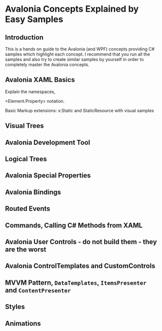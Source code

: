 # Avalonia Concepts Explained by Easy Samples

## Introduction

This is a hands on guide to the Avalonia \(and WPF\) concepts providing C\# samples which highlight each concept. I recommend that you run all the samples and also try to create similar samples by yourself in order to completely master the Avalonia concepts.

## Avalonia XAML Basics

Explain the namespaces, 

&lt;Element.Property&gt; notation. 

Basic Markup extensions: x:Static and StaticResource with visual samples

## Visual Trees

## Avalonia Development Tool

## Logical Trees

## Avalonia Special Properties

## Avalonia Bindings

## Routed Events

## Commands, Calling C\# Methods from XAML

## Avalonia User Controls - do not build them - they are the worst

## Avalonia ControlTemplates and CustomControls

## MVVM Pattern, `DataTemplates`, `ItemsPresenter` and `ContentPresenter`

## Styles

## Animations





